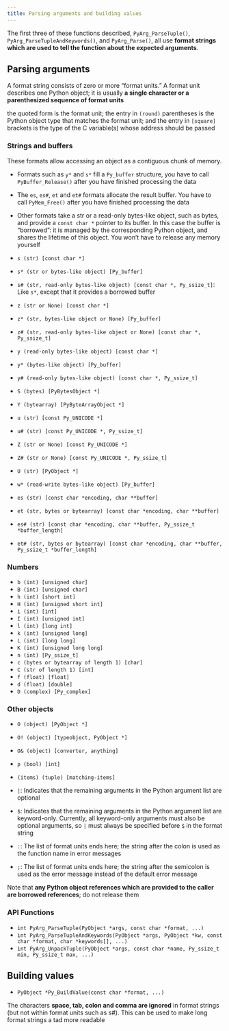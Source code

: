 ```yaml
---
title: Parsing arguments and building values
---
```


The first three of these functions described, `PyArg_ParseTuple()`, `PyArg_ParseTupleAndKeywords()`, and `PyArg_Parse()`, all use **format strings which are used to tell the function about the expected arguments**.

## Parsing arguments

A format string consists of zero or more “format units.” A format unit describes one Python object; it is usually **a single character or a parenthesized sequence of format units**

the quoted form is the format unit; the entry in `(round)` parentheses is the Python object type that matches the format unit; and the entry in `[square]` brackets is the type of the C variable(s) whose address should be passed

### Strings and buffers

These formats allow accessing an object as a contiguous chunk of memory.

- Formats such as `y*` and `s*` fill a `Py_buffer` structure, you have to call `PyBuffer_Release()` after you have finished processing the data
- The `es`, `es#`, `et` and `et#` formats allocate the result buffer. You have to call `PyMem_Free()` after you have finished processing the data
- Other formats take a str or a read-only bytes-like object, such as bytes, and provide a `const char *` pointer to its buffer. In this case the buffer is “borrowed”: it is managed by the corresponding Python object, and shares the lifetime of this object. You won’t have to release any memory yourself

- `s (str) [const char *]`
- `s* (str or bytes-like object) [Py_buffer]`
- `s# (str, read-only bytes-like object) [const char *, Py_ssize_t]`: Like `s*`, except that it provides a borrowed buffer
- `z (str or None) [const char *]`
- `z* (str, bytes-like object or None) [Py_buffer]`
- `z# (str, read-only bytes-like object or None) [const char *, Py_ssize_t]`
- `y (read-only bytes-like object) [const char *]`
- `y* (bytes-like object) [Py_buffer]`
- `y# (read-only bytes-like object) [const char *, Py_ssize_t]`
- `S (bytes) [PyBytesObject *]`
- `Y (bytearray) [PyByteArrayObject *]`
- `u (str) [const Py_UNICODE *]`
- `u# (str) [const Py_UNICODE *, Py_ssize_t]`
- `Z (str or None) [const Py_UNICODE *]`
- `Z# (str or None) [const Py_UNICODE *, Py_ssize_t]`
- `U (str) [PyObject *]`
- `w* (read-write bytes-like object) [Py_buffer]`
- `es (str) [const char *encoding, char **buffer]`
- `et (str, bytes or bytearray) [const char *encoding, char **buffer]`
- `es# (str) [const char *encoding, char **buffer, Py_ssize_t *buffer_length]`
- `et# (str, bytes or bytearray) [const char *encoding, char **buffer, Py_ssize_t *buffer_length]`

### Numbers

- `b (int) [unsigned char]`
- `B (int) [unsigned char]`
- `h (int) [short int]`
- `H (int) [unsigned short int]`
- `i (int) [int]`
- `I (int) [unsigned int]`
- `l (int) [long int]`
- `k (int) [unsigned long]`
- `L (int) [long long]`
- `K (int) [unsigned long long]`
- `n (int) [Py_ssize_t]`
- `c (bytes or bytearray of length 1) [char]`
- `C (str of length 1) [int]`
- `f (float) [float]`
- `d (float) [double]`
- `D (complex) [Py_complex]`

### Other objects

- `O (object) [PyObject *]`
- `O! (object) [typeobject, PyObject *]`
- `O& (object) [converter, anything]`
- `p (bool) [int]`
- `(items) (tuple) [matching-items]`

- `|`: Indicates that the remaining arguments in the Python argument list are optional
- `$`: Indicates that the remaining arguments in the Python argument list are keyword-only. Currently, all keyword-only arguments must also be optional arguments, so `|` must always be specified before `$` in the format string
- `:`: The list of format units ends here; the string after the colon is used as the function name in error messages
- `;`: The list of format units ends here; the string after the semicolon is used as the error message instead of the default error message

Note that **any Python object references which are provided to the caller are borrowed references**; do not release them

### API Functions

- `int PyArg_ParseTuple(PyObject *args, const char *format, ...)`
- `int PyArg_ParseTupleAndKeywords(PyObject *args, PyObject *kw, const char *format, char *keywords[], ...)`
- `int PyArg_UnpackTuple(PyObject *args, const char *name, Py_ssize_t min, Py_ssize_t max, ...)`

## Building values

- `PyObject *Py_BuildValue(const char *format, ...)`

The characters **space, tab, colon and comma are ignored** in format strings (but not within format units such as s#). This can be used to make long format strings a tad more readable


